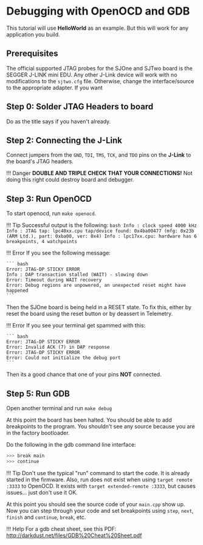 # Debugging with OpenOCD and GDB

This tutorial will use **HelloWorld** as an example. But this will work
for any application you build.

## Prerequisites

The official supported JTAG probes for the SJOne and SJTwo board is the
SEGGER J-LINK mini EDU. Any other J-Link device will work with no
modifications to the `sjtwo.cfg` file. Otherwise, change the
interface/source to the appropriate adapter. If you want

## Step 0: Solder JTAG Headers to board

Do as the title says if you haven't already.

## Step 2: Connecting the J-Link

Connect jumpers from the `GND`, `TDI`, `TMS`, `TCK`, and `TDO` pins on
the **J-Link** to the board's JTAG headers.

!!! Danger
	__DOUBLE AND TRIPLE CHECK THAT YOUR CONNECTIONS!__ Not doing 
	this right could destroy board and debugger.

## Step 3: Run OpenOCD

To start openocd, run `make openocd`.

!!! Tip
	Successful output is the following:
	``` bash
	Info : clock speed 4000 kHz
	Info : JTAG tap: lpc40xx.cpu tap/device found: 0x4ba00477
    (mfg: 0x23b (ARM Ltd.), part: 0xba00, ver: 0x4)
	Info : lpc17xx.cpu: hardware has 6 breakpoints, 4 watchpoints
	```


!!! Error
	If you see the following message:

	``` bash
	Error: JTAG-DP STICKY ERROR
	Info : DAP transaction stalled (WAIT) - slowing down
	Error: Timeout during WAIT recovery
	Error: Debug regions are unpowered, an unexpected reset might have
    happened
	```

Then the SJOne board is being held in a RESET state. To fix this, either
by reset the board using the reset button or by deassert in Telemetry.

!!! Error
	If you see your terminal get spammed with this:

	``` bash
	Error: JTAG-DP STICKY ERROR
	Error: Invalid ACK (7) in DAP response
	Error: JTAG-DP STICKY ERROR
	Error: Could not initialize the debug port
	```

Then its a good chance that one of your pins __NOT__ connected.

## Step 5: Run GDB

Open another terminal and run `make debug`

At this point the board has been halted. You should be able to add
breakpoints to the program. You shouldn't see any source because you are
in the factory bootloader.

Do the following in the gdb command line interface:

``` bash
>>> break main
>>> continue
```

!!! Tip
	Don't use the typical "run" command to start the code. It is already
	started in the firmware. Also, run does not exist when using `target
	remote :3333` to OpenOCD. It exists with `target extended-remote :3333`,
	but causes issues... just don't use it OK.

At this point you should see the source code of your `main.cpp` show up.
Now you can step through your code and set breakpoints using `step`,
`next`, `finish` and `continue`, `break`, etc.

!!! Help
	For a gdb cheat sheet, see this PDF:  
	<http://darkdust.net/files/GDB%20Cheat%20Sheet.pdf>